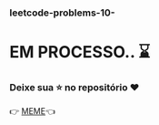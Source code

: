 ### leetcode-problems-10- 

# EM PROCESSO.. :hourglass: 

### Deixe sua ⭐ no repositório ❤️

👉 [MEME](https://imageproxy.ifunny.co/crop:x-20,resize:640x,quality:90x75/images/d7be5818dfacb859467abcce99434688ab758a648dec2b89e8aee1eeb0965995_1.jpg)👈
